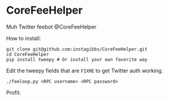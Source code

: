 # CoreFeeHelper
Muh Twitter feebot @CoreFeeHelper

How to install:
```
git clone git@github.com:instagibbs/CoreFeeHelper.git
cd CoreFeeHelper
pip install tweepy # Or install your own favorite way
```

Edit the tweepy fields that are `FIXME` to get Twitter auth working.

```
./feeloop.py <RPC username> <RPC password>
```

Profit.

